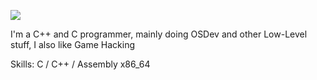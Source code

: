 ![](https://i.imgur.com/WcvaiR2.png)

I'm a C++ and C programmer, mainly doing OSDev and other Low-Level stuff, I also like Game Hacking

Skills: C / C++ / Assembly x86_64
